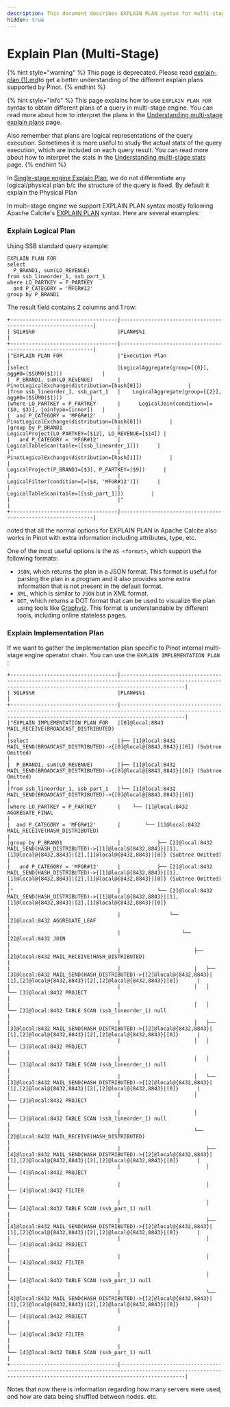 ```yaml
---
description: This document describes EXPLAIN PLAN syntax for multi-stage engine (v2)
hidden: true
---
```


# Explain Plan (Multi-Stage)

{% hint style="warning" %}
This page is deprecated. Please read [explain-plan (1).md](<../explain-plan (1).md> "mention")to get a better understanding of the different explain plans supported by Pinot.
{% endhint %}

{% hint style="info" %}
This page explains how to use `EXPLAIN PLAN FOR` syntax to obtain different plans of a query in multi-stage engine. You can read more about how to interpret the plans in the [Understanding multi-stage explain plans](../multi-stage-query/understanding-multi-stage-explain.md) page.

Also remember that plans are logical representations of the query execution. Sometimes it is more useful to study the actual stats of the query execution, which are included on each query result. You can read more about how to interpret the stats in the [Understanding multi-stage stats](../multi-stage-query/understanding-stage-stats.md) page.
{% endhint %}

In [Single-stage engine Explain Plan](../explain-plan.md), we do not differentiate any logical/physical plan b/c the structure of the query is fixed. By default it explain the Physical Plan

In multi-stage engine we support EXPLAIN PLAN syntax mostly following Apache Calcite's [EXPLAIN PLAN](https://calcite.apache.org/docs/reference.html) syntax. Here are several examples:

### Explain Logical Plan

Using SSB standard query example:

```
EXPLAIN PLAN FOR 
select 
  P_BRAND1, sum(LO_REVENUE) 
from ssb_lineorder_1, ssb_part_1
where LO_PARTKEY = P_PARTKEY 
  and P_CATEGORY = 'MFGR#12' 
group by P_BRAND1
```

The result field contains 2 columns and 1 row:

```
+-----------------------------------|-------------------------------------------------------------|
| SQL#$%0                           |PLAN#$%1                                                     |
+-----------------------------------|-------------------------------------------------------------|
|"EXPLAIN PLAN FOR                  |"Execution Plan                                              | 
|select                             |LogicalAggregate(group=[{0}], agg#0=[$SUM0($1)])             | 
|  P_BRAND1, sum(LO_REVENUE)        |  PinotLogicalExchange(distribution=[hash[0]])               | 
|from ssb_lineorder_1, ssb_part_1   |    LogicalAggregate(group=[{2}], agg#0=[$SUM0($1)])         | 
|where LO_PARTKEY = P_PARTKEY       |      LogicalJoin(condition=[=($0, $3)], joinType=[inner])   | 
|  and P_CATEGORY = 'MFGR#12'       |        PinotLogicalExchange(distribution=[hash[0]])         | 
|group by P_BRAND1                  |          LogicalProject(LO_PARTKEY=[$12], LO_REVENUE=[$14]) | 
|   and P_CATEGORY = 'MFGR#12'      |            LogicalTableScan(table=[[ssb_lineorder_1]])      | 
|"                                  |        PinotLogicalExchange(distribution=[hash[1]])         | 
|                                   |          LogicalProject(P_BRAND1=[$3], P_PARTKEY=[$9])      | 
|                                   |            LogicalFilter(condition=[=($4, 'MFGR#12')])      | 
|                                   |              LogicalTableScan(table=[[ssb_part_1]])         |
|                                   |"                                                            |
+-----------------------------------|-------------------------------------------------------------|
```

noted that all the normal options for EXPLAIN PLAN in Apache Calcite also works in Pinot with extra information including attributes, type, etc.

One of the most useful options is the `AS <format>`, which support the following formats:

* `JSON`, which returns the plan in a JSON format. This format is useful for parsing the plan in a program and it also provides some extra information that is not present in the default format.
* `XML`, which is similar to `JSON` but in XML format.
* `DOT`, which returns a DOT format that can be used to visualize the plan using tools like [Graphviz](https://graphviz.org/). This format is understandable by different tools, including online stateless pages.

### Explain Implementation Plan

If we want to gather the implementation plan specific to Pinot internal multi-stage engine operator chain. You can use the `EXPLAIN IMPLEMENTATION PLAN` :

```
+-----------------------------------|-----------------------------------------------------------------------------------------------------------------------------------------------------------------|
| SQL#$%0                           |PLAN#$%1                                                                                                                                                         |  
+-----------------------------------|-----------------------------------------------------------------------------------------------------------------------------------------------------------------|
|"EXPLAIN IMPLEMENTATION PLAN FOR   |[0]@local:8843 MAIL_RECEIVE(BROADCAST_DISTRIBUTED)                                                                                                               | 
|select                             |├── [1]@local:8432 MAIL_SEND(BROADCAST_DISTRIBUTED)->{[0]@local@{8843,8843}|[0]} (Subtree Omitted)                                                               | 
|  P_BRAND1, sum(LO_REVENUE)        |├── [1]@local:8432 MAIL_SEND(BROADCAST_DISTRIBUTED)->{[0]@local@{8843,8843}|[0]} (Subtree Omitted)                                                               | 
|from ssb_lineorder_1, ssb_part_1   |└── [1]@local:8432 MAIL_SEND(BROADCAST_DISTRIBUTED)->{[0]@local@{8843,8843}|[0]}                                                                                 | 
|where LO_PARTKEY = P_PARTKEY       |    └── [1]@local:8432 AGGREGATE_FINAL                                                                                                                           | 
|  and P_CATEGORY = 'MFGR#12'       |        └── [1]@local:8432 MAIL_RECEIVE(HASH_DISTRIBUTED)                                                                                                        | 
|group by P_BRAND1                  |            ├── [2]@local:8432 MAIL_SEND(HASH_DISTRIBUTED)->{[1]@local@{8432,8843}|[1],[1]@local@{8432,8843}|[2],[1]@local@{8432,8843}|[0]} (Subtree Omitted)    | 
|   and P_CATEGORY = 'MFGR#12'      |            ├── [2]@local:8432 MAIL_SEND(HASH_DISTRIBUTED)->{[1]@local@{8432,8843}|[1],[1]@local@{8432,8843}|[2],[1]@local@{8432,8843}|[0]} (Subtree Omitted)    | 
|"                                  |            └── [2]@local:8432 MAIL_SEND(HASH_DISTRIBUTED)->{[1]@local@{8432,8843}|[1],[1]@local@{8432,8843}|[2],[1]@local@{8432,8843}|[0]}                      | 
|                                   |                └── [2]@local:8432 AGGREGATE_LEAF                                                                                                                | 
|                                   |                    └── [2]@local:8432 JOIN                                                                                                                      | 
|                                   |                        ├── [2]@local:8432 MAIL_RECEIVE(HASH_DISTRIBUTED)                                                                                        | 
|                                   |                        │   ├── [3]@local:8432 MAIL_SEND(HASH_DISTRIBUTED)->{[2]@local@{8432,8843}|[1],[2]@local@{8432,8843}|[2],[2]@local@{8432,8843}|[0]}      | 
|                                   |                        │   │   └── [3]@local:8432 PROJECT                                                                                                       | 
|                                   |                        │   │       └── [3]@local:8432 TABLE SCAN (ssb_lineorder_1) null                                                                         | 
|                                   |                        │   ├── [3]@local:8432 MAIL_SEND(HASH_DISTRIBUTED)->{[2]@local@{8432,8843}|[1],[2]@local@{8432,8843}|[2],[2]@local@{8432,8843}|[0]}      | 
|                                   |                        │   │   └── [3]@local:8432 PROJECT                                                                                                       | 
|                                   |                        │   │       └── [3]@local:8432 TABLE SCAN (ssb_lineorder_1) null                                                                         | 
|                                   |                        │   └── [3]@local:8432 MAIL_SEND(HASH_DISTRIBUTED)->{[2]@local@{8432,8843}|[1],[2]@local@{8432,8843}|[2],[2]@local@{8432,8843}|[0]}      | 
|                                   |                        │       └── [3]@local:8432 PROJECT                                                                                                       | 
|                                   |                        │           └── [3]@local:8432 TABLE SCAN (ssb_lineorder_1) null                                                                         | 
|                                   |                        └── [2]@local:8432 MAIL_RECEIVE(HASH_DISTRIBUTED)                                                                                        | 
|                                   |                            ├── [4]@local:8432 MAIL_SEND(HASH_DISTRIBUTED)->{[2]@local@{8432,8843}|[1],[2]@local@{8432,8843}|[2],[2]@local@{8432,8843}|[0]}      | 
|                                   |                            │   └── [4]@local:8432 PROJECT                                                                                                       | 
|                                   |                            │       └── [4]@local:8432 FILTER                                                                                                    | 
|                                   |                            │           └── [4]@local:8432 TABLE SCAN (ssb_part_1) null                                                                          | 
|                                   |                            ├── [4]@local:8432 MAIL_SEND(HASH_DISTRIBUTED)->{[2]@local@{8432,8843}|[1],[2]@local@{8432,8843}|[2],[2]@local@{8432,8843}|[0]}      | 
|                                   |                            │   └── [4]@local:8432 PROJECT                                                                                                       | 
|                                   |                            │       └── [4]@local:8432 FILTER                                                                                                    | 
|                                   |                            │           └── [4]@local:8432 TABLE SCAN (ssb_part_1) null                                                                          | 
|                                   |                            └── [4]@local:8432 MAIL_SEND(HASH_DISTRIBUTED)->{[2]@local@{8432,8843}|[1],[2]@local@{8432,8843}|[2],[2]@local@{8432,8843}|[0]}      | 
|                                   |                                └── [4]@local:8432 PROJECT                                                                                                       | 
|                                   |                                    └── [4]@local:8432 FILTER                                                                                                    | 
|                                   |                                        └── [4]@local:8432 TABLE SCAN (ssb_part_1) null                                                                          | 
+-----------------------------------|-----------------------------------------------------------------------------------------------------------------------------------------------------------------|

```

Notes that now there is information regarding how many servers were used, and how are data being shuffled between nodes. etc.
